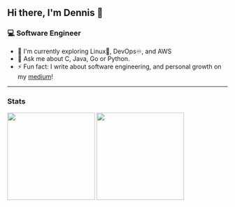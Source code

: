 ## Hi there, I'm Dennis 👋

### 💻 Software Engineer

- 🌱 I'm currently exploring Linux🐧, DevOps♾, and AWS
- 💬 Ask me about C, Java, Go or Python.
- ⚡ Fun fact: I write about software engineering, and personal growth on my [medium](https://medium.com/@dennisappiah)!

<hr />

### Stats

<div>
 <img height="200em" src="https://github-readme-stats.vercel.app/api?username=dennisappiah&layout=compact&show_icons=true&theme=dark" />
 <img height="200em" src="https://github-readme-stats.vercel.app/api/top-langs/?username=dennisappiah&layout=compact&langs_count=8&theme=dark&hide=css,scss,html,tex,makefile,ShaderLab,HLSL" />
</div>
